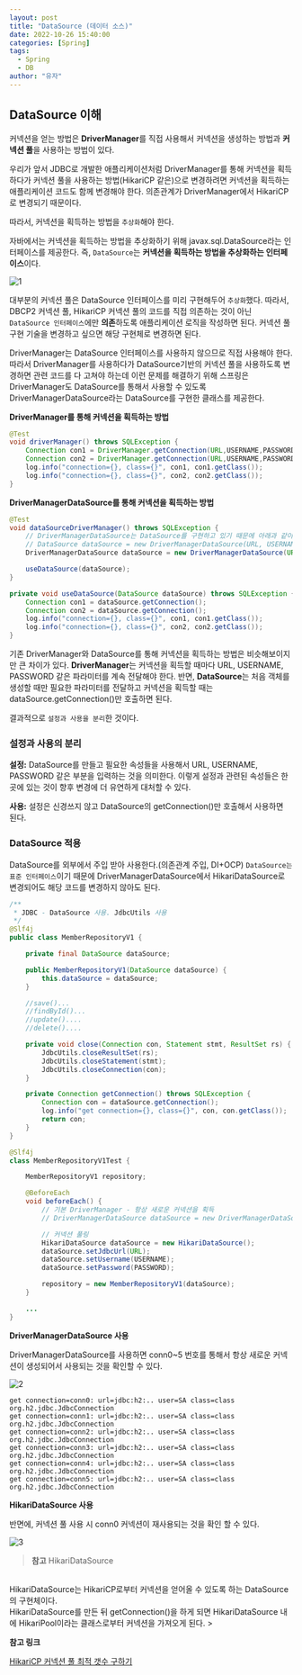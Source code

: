 ```yaml
---
layout: post
title: "DataSource (데이터 소스)"
date: 2022-10-26 15:40:00
categories: [Spring]
tags:
  - Spring
  - DB
author: "유자"
---
```


## DataSource 이해

커넥션을 얻는 방법은 **DriverManager**를 직접 사용해서 커넥션을 생성하는 방법과 **커넥션 풀**을 사용하는 방법이 있다.

우리가 앞서 JDBC로 개발한 애플리케이션처럼 DriverManager를 통해 커넥션을 획득하다가 커넥션 풀을 사용하는 방법(HikariCP 같은)으로 변경하려면 커넥션을 획득하는 애플리케이션 코드도 함께 변경해야 한다. 의존관계가 DriverManager에서 HikariCP로 변경되기 때문이다.

따라서, 커넥션을 획득하는 방법을 `추상화`해야 한다.

자바에서는 커넥션을 획득하는 방법을 추상화하기 위해 javax.sql.DataSource라는 인터페이스를 제공한다. 즉, `DataSource`는 **커넥션을 획득하는 방법을 추상화하는 인터페이스**이다.

![1](https://user-images.githubusercontent.com/79130276/197952461-7ac5ff3b-782c-4a91-8fa7-b5594f05f18b.png)

대부분의 커넥션 풀은 DataSource 인터페이스를 미리 구현해두어 `추상화`했다. 따라서, DBCP2 커넥션 풀, HikariCP 커넥션 풀의 코드를 직접 의존하는 것이 아닌 `DataSource 인터페이스`에만 **의존**하도록 애플리케이션 로직을 작성하면 된다. 커넥션 풀 구현 기술을 변경하고 싶으면 해당 구현체로 변경하면 된다.

DriverManager는 DataSource 인터페이스를 사용하지 않으므로 직접 사용해야 한다. 따라서 DriverManager를 사용하다가 DataSource기반의 커넥션 풀을 사용하도록 변경하면 관련 코드를 다 고쳐야 하는데 이런 문제를 해결하기 위해 스프링은 DriverManager도 DataSource를 통해서 사용할 수 있도록 DriverManagerDataSource라는 DataSource를 구현한 클래스를 제공한다.

**DriverManager를 통해 커넥션을 획득하는 방법**

```java
@Test
void driverManager() throws SQLException {
    Connection con1 = DriverManager.getConnection(URL,USERNAME,PASSWORD);
    Connection con2 = DriverManager.getConnection(URL,USERNAME,PASSWORD);
    log.info("connection={}, class={}", con1, con1.getClass());
    log.info("connection={}, class={}", con2, con2.getClass());
}
```

**DriverManagerDataSource를 통해 커넥션을 획득하는 방법**

```java
@Test
void dataSourceDriverManager() throws SQLException {
    // DriverManagerDataSource는 DataSource를 구현하고 있기 때문에 아래과 같이 작성할 수 있다. (28, 29 같은 코드)
    // DataSource dataSource = new DriverManagerDataSource(URL, USERNAME, PASSWORD);
    DriverManagerDataSource dataSource = new DriverManagerDataSource(URL,USERNAME,PASSWORD);

    useDataSource(dataSource);
}

private void useDataSource(DataSource dataSource) throws SQLException {
    Connection con1 = dataSource.getConnection();
    Connection con2 = dataSource.getConnection();
    log.info("connection={}, class={}", con1, con1.getClass());
    log.info("connection={}, class={}", con2, con2.getClass());
}
```

기존 DriverManager와 DataSource를 통해 커넥션을 획득하는 방법은 비슷해보이지만 큰 차이가 있다. **DriverManager**는 커넥션을 획득할 때마다 URL, USERNAME, PASSWORD 같은 파라미터를 계속 전달해야 한다. 반면, **DataSource**는 처음 객체를 생성할 때만 필요한 파라미터를 전달하고 커넥션을 획득할 때는 dataSource.getConnection()만 호출하면 된다.

결과적으로 `설정과 사용을 분리`한 것이다.

### 설정과 사용의 분리

**설정:** DataSource를 만들고 필요한 속성들을 사용해서 URL, USERNAME, PASSWORD 같은 부분을 입력하는 것을 의미한다. 이렇게 설정과 관련된 속성들은 한곳에 있는 것이 향후 변경에 더 유연하게 대처할 수 있다.

**사용:** 설정은 신경쓰지 않고 DataSource의 getConnection()만 호출해서 사용하면 된다.

### DataSource 적용

DataSource를 외부에서 주입 받아 사용한다.(의존관계 주입, DI+OCP) `DataSource는 표준 인터페이스`이기 때문에 DriverManagerDataSource에서 HikariDataSource로 변경되어도 해당 코드를 변경하지 않아도 된다.

```java
/**
 * JDBC - DataSource 사용. JdbcUtils 사용
 */
@Slf4j
public class MemberRepositoryV1 {

    private final DataSource dataSource;

    public MemberRepositoryV1(DataSource dataSource) {
        this.dataSource = dataSource;
    }

    //save()...
    //findById()...
    //update()....
    //delete()....

    private void close(Connection con, Statement stmt, ResultSet rs) {
        JdbcUtils.closeResultSet(rs);
        JdbcUtils.closeStatement(stmt);
        JdbcUtils.closeConnection(con);
    }

    private Connection getConnection() throws SQLException {
        Connection con = dataSource.getConnection();
        log.info("get connection={}, class={}", con, con.getClass());
        return con;
    }
}
```

```java
@Slf4j
class MemberRepositoryV1Test {

    MemberRepositoryV1 repository;

    @BeforeEach
    void beforeEach() {
        // 기본 DriverManager - 항상 새로운 커넥션을 획득
        // DriverManagerDataSource dataSource = new DriverManagerDataSource(URL, USERNAME, PASSWORD);

        // 커넥션 풀링
        HikariDataSource dataSource = new HikariDataSource();
        dataSource.setJdbcUrl(URL);
        dataSource.setUsername(USERNAME);
        dataSource.setPassword(PASSWORD);

        repository = new MemberRepositoryV1(dataSource);
    }

    ...
}
```

**DriverManagerDataSource 사용**

DriverManagerDataSource를 사용하면 conn0~5 번호를 통해서 항상 새로운 커넥션이 생성되어서 사용되는 것을 확인할 수 있다.

![2](https://user-images.githubusercontent.com/79130276/197952471-cfb27cee-1e17-482c-9319-cff4af5322c9.png)

```
get connection=conn0: url=jdbc:h2:.. user=SA class=class org.h2.jdbc.JdbcConnection
get connection=conn1: url=jdbc:h2:.. user=SA class=class org.h2.jdbc.JdbcConnection
get connection=conn2: url=jdbc:h2:.. user=SA class=class org.h2.jdbc.JdbcConnection
get connection=conn3: url=jdbc:h2:.. user=SA class=class org.h2.jdbc.JdbcConnection
get connection=conn4: url=jdbc:h2:.. user=SA class=class org.h2.jdbc.JdbcConnection
get connection=conn5: url=jdbc:h2:.. user=SA class=class org.h2.jdbc.JdbcConnection
```

**HikariDataSource 사용**

반면에, 커넥션 풀 사용 시 conn0 커넥션이 재사용되는 것을 확인 할 수 있다.

![3](https://user-images.githubusercontent.com/79130276/197952476-1cc33c00-95fa-433f-b66e-68ba6208fdc7.png)

> **참고** HikariDataSource
<br>
HikariDataSource는 HikariCP로부터 커넥션을 얻어올 수 있도록 하는 DataSource의 구현체이다. 
<br>
HikariDataSource를 만든 뒤 getConnection()을 하게 되면 HikariDataSource 내에 HikariPool이라는 클래스로부터 커넥션을 가져오게 된다.
> 

**참고 링크**

[HikariCP 커넥션 풀 최적 갯수 구하기](https://techblog.woowahan.com/2664/)